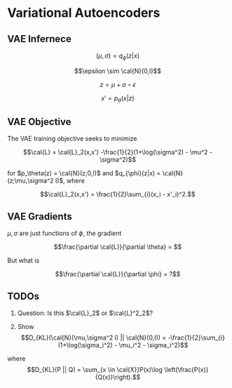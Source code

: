 # Variational Autoencoders

## VAE Infernece

$$(\mu, \sigma) = q_{\phi}(z|x)$$

$$\epsilon \sim \cal{N}(0,I)$$

$$z = \mu + \sigma \circ \epsilon$$

$$x' = p_{\theta}(x|z)$$

## VAE Objective

The VAE training objective seeks to minimize

$$\cal{L} = \cal{L}_2(x,x') -\frac{1}{2}(1+\log(\sigma^2) - \mu^2 - \sigma^2)$$

for $p_\theta(z) = \cal{N}(z;0,I)$ and $q_{\phi}(z|x) = \cal{N}(z;\mu,\sigma^2 I)$, where 

$$\cal{L}_2(x,x') = \frac{1}{2}\sum_{i}(x_i - x'_i)^2.$$

## VAE Gradients

$\mu, \sigma$ are just functions of $\phi$, the gradient 

$$\frac{\partial \cal{L}}{\partial \theta} = $$

But what is

$$\frac{\partial \cal{L}}{\partial \phi} = ?$$

## TODOs

1. Question: Is this $\cal{L}_2$ or $\cal{L}^2_2$?

2. Show 
$$D_{KL}(\cal{N}(\mu,\sigma^2 I) || \cal{N}(0,I)) = -\frac{1}{2}\sum_{i}(1+\log(\sigma_i^2) - \mu_i^2 - \sigma_i^2)$$

where $$D_{KL}(P || Q) = \sum_{x \in \cal{X}}P(x)\log \left(\frac{P(x)}{Q(x)}\right).$$
